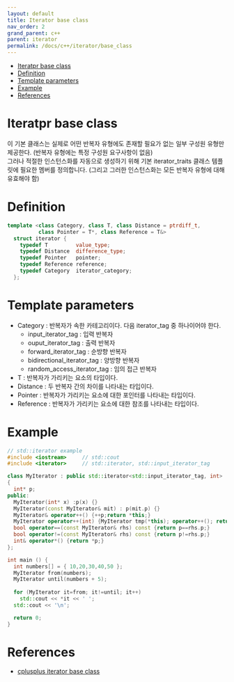 ```yaml
---
layout: default
title: Iterator base class
nav_order: 2
grand_parent: c++
parent: iterator
permalink: /docs/c++/iterator/base_class
---
```


- [Iteratpr base class](#iteratpr-base-class)
- [Definition](#definition)
- [Template parameters](#template-parameters)
- [Example](#example)
- [References](#references)

# Iteratpr base class

이 기본 클래스는 실제로 어떤 반복자 유형에도 존재할 필요가 없는 일부 구성원 유형만 제공한다. (반복자 유형에는 특정 구성원 요구사항이 없음)  
그러나 적절한 인스턴스화를 자동으로 생성하기 위해 기본 iterator_traits 클래스 템플릿에 필요한 멤버를 정의합니다. (그리고 그러한 인스턴스화는 모든 반복자 유형에 대해 유효해야 함)

# Definition

```cpp
template <class Category, class T, class Distance = ptrdiff_t,
          class Pointer = T*, class Reference = T&>
  struct iterator {
    typedef T         value_type;
    typedef Distance  difference_type;
    typedef Pointer   pointer;
    typedef Reference reference;
    typedef Category  iterator_category;
  };
```

# Template parameters

- Category : 반복자가 속한 카테고리이다. 다음 iterator_tag 중 하나이어야 한다.
  - input_iterator_tag : 입력 반복자
  - ouput_iterator_tag : 출력 반복자
  - forward_iterator_tag : 순방향 반복자
  - bidirectional_iterator_tag : 양방향 반복자
  - random_access_iterator_tag : 임의 접근 반복자
- T : 반복자가 가리키는 요소의 타입이다.
- Distance : 두 반복자 간의 차이를 나타내는 타입이다.
- Pointer : 반복자가 가리키는 요소에 대한 포인터를 나타내는 타입이다.
- Reference : 반복자가 가리키는 요소에 대한 참조를 나타내는 타입이다.

# Example

```cpp
// std::iterator example
#include <iostream>     // std::cout
#include <iterator>     // std::iterator, std::input_iterator_tag

class MyIterator : public std::iterator<std::input_iterator_tag, int>
{
  int* p;
public:
  MyIterator(int* x) :p(x) {}
  MyIterator(const MyIterator& mit) : p(mit.p) {}
  MyIterator& operator++() {++p;return *this;}
  MyIterator operator++(int) {MyIterator tmp(*this); operator++(); return tmp;}
  bool operator==(const MyIterator& rhs) const {return p==rhs.p;}
  bool operator!=(const MyIterator& rhs) const {return p!=rhs.p;}
  int& operator*() {return *p;}
};

int main () {
  int numbers[] = { 10,20,30,40,50 };
  MyIterator from(numbers);
  MyIterator until(numbers + 5);
  
  for (MyIterator it=from; it!=until; it++)
    std::cout << *it << ' ';
  std::cout << '\n';

  return 0;
}
```


# References

- [cplusplus iterator base class](https://cplusplus.com/reference/iterator/iterator/)  

